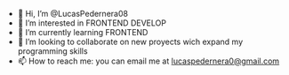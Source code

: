 - 👋 Hi, I’m @LucasPedernera08
- 👀 I’m interested in FRONTEND DEVELOP
- 🌱 I’m currently learning FRONTEND 
- 💞️ I’m looking to collaborate on new proyects wich expand my programming skills
- 📫 How to reach me: you can email me at lucaspedernera0@gmail.com

<!---
LucasPedernera08/LucasPedernera08 is a ✨ special ✨ repository because its `README.md` (this file) appears on your GitHub profile.
You can click the Preview link to take a look at your changes.
--->
